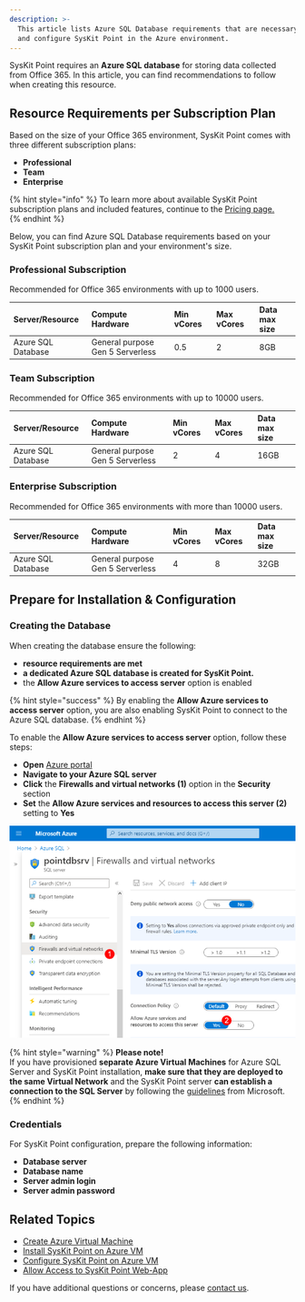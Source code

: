 ```yaml
---
description: >-
  This article lists Azure SQL Database requirements that are necessary to install
  and configure SysKit Point in the Azure environment.
---
```


SysKit Point requires an **Azure SQL database** for storing data collected from Office 365. In this article, you can find recommendations to follow when creating this resource.

## Resource Requirements per Subscription Plan

Based on the size of your Office 365 environment, SysKit Point comes with three different subscription plans:
* **Professional**
* **Team**
* **Enterprise**

{% hint style="info" %}
To learn more about available SysKit Point subscription plans and included features, continue to the [Pricing page.](https://www.syskit.com/products/point/pricing/)  
{% endhint %}

Below, you can find Azure SQL Database requirements based on your SysKit Point subscription plan and your environment's size.

### Professional Subscription

Recommended for Office 365 environments with up to 1000 users.

| Server/Resource | Compute Hardware | Min vCores | Max vCores | Data max size |
| :--- | :--- | :--- | :--- | :--- |
| Azure SQL Database | General purpose Gen 5 Serverless| 0.5 | 2 | 8GB |

### Team Subscription

Recommended for Office 365 environments with up to 10000 users.

| Server/Resource | Compute Hardware | Min vCores | Max vCores | Data max size |
| :--- | :--- | :--- | :--- | :--- |
| Azure SQL Database | General purpose Gen 5 Serverless | 2 | 4 | 16GB |

### Enterprise Subscription

Recommended for Office 365 environments with more than 10000 users.

| Server/Resource | Compute Hardware | Min vCores | Max vCores | Data max size |
| :--- | :--- | :--- | :--- | :--- |
| Azure SQL Database | General purpose Gen 5 Serverless | 4 | 8 | 32GB |

## Prepare for Installation & Configuration

### Creating the Database

When creating the database ensure the following:
* **resource requirements are met**
* **a dedicated Azure SQL database is created for SysKit Point.**
* the **Allow Azure services to access server** option is enabled

{% hint style="success" %}
By enabling the **Allow Azure services to access server** option, you are also enabling SysKit Point to connect to the Azure SQL database.
{% endhint %}

To enable the **Allow Azure services to access server** option, follow these steps:
* **Open** [Azure portal](https://portal.azure.com)
* **Navigate to your Azure SQL server**
* **Click** the **Firewalls and virtual networks (1)** option in the **Security** section
* **Set** the **Allow Azure services and resources to access this server (2)** setting to **Yes**

![Azure SQL - Allow Azure services and resources to access this server](../../../.gitbook/assets/create-azure-sql-database_allow-access.png)

{% hint style="warning" %}
**Please note!**  
If you have provisioned **separate Azure Virtual Machines** for Azure SQL Server and SysKit Point installation, **make sure that they are deployed to the same Virtual Network** and the SysKit Point server **can establish a connection to the SQL Server** by following the [guidelines](https://docs.microsoft.com/en-us/azure/virtual-machines/windows/sql/virtual-machines-windows-sql-connect#connect-to-sql-server-within-a-virtual-network) from Microsoft.
{% endhint %}

### Credentials 

For SysKit Point configuration, prepare the following information:

* **Database server**
* **Database name**
* **Server admin login**
* **Server admin password**

## Related Topics

* [Create Azure Virtual Machine](create-azure-vm.md)
* [Install SysKit Point on Azure VM](../install-syskit-point-on-azure-vm.md) 
* [Configure SysKit Point on Azure VM](../configure-syskit-point-on-azure-vm.md)
* [Allow Access to SysKit Point Web-App](../allow-access-to-syskit-point-web-app.md)

If you have additional questions or concerns, please [contact us](https://www.syskit.com/contact-us/).